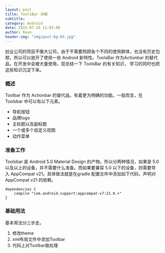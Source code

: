```yaml
---
layout: post  
title: ToolsBar 详解
subtitle:  
category: Android  
date: 2015-07-20 11:03:00  
author: Reon  
header-img: "img/post-bg-03.jpg"
---
```

创业公司的项目不像大公司，由于不需要照顾各个不同的使用群体，也没有历史包袱，所以可以放开了使用一些 Android 新特性。ToolsBar 作为Actionbar 的替代品，在开发中会被大量使用，现总结一下 ToolsBar 的有关知识， 学习的同时也把这些知识沉淀下来。

<!--more-->   

### 概述

Toolbar 作为 Actionbar 的替代品，有着更为明确的功能。一般而言，在 Toolsbar 中可以有以下元素。

* 导航按钮
* 品牌logo
* 主标题以及副标题
* 一个或多个自定义视图
* 动作菜单

### 准备工作

Toolsbar 是 Android 5.0 Material Design 的产物。所以分两种情况，如果是 5.0 以及以上的设备，并不需要什么准备。而如果要兼容 5.0 以下的设备，则需要导入 AppCompat v21。具体做法就是在gradle     配置文件中添加如下代码，声明对 AppCompat v21 的依赖。

	dependencies {
	    compile "com.android.support:appcompat-v7:21.0.+"
	}
	

### 基础用法

基本用法分三步走。

1. 修改theme
2. xml布局文件中添加Toolbar
3. 代码上对Toolbar做处理



	

 